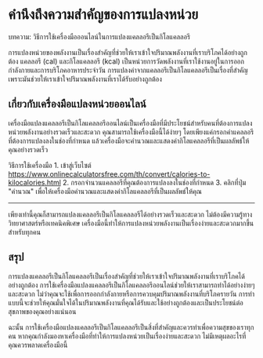 คำนึงถึงความสำคัญของการแปลงหน่วย
================================

บทความ: วิธีการใช้เครื่องมือออนไลน์ในการแปลงแคลลอรีเป็นกิโลแคลลอรี

การแปลงหน่วยของพลังงานเป็นเรื่องสำคัญที่ช่วยให้เราเข้าใจปริมาณพลังงานที่เราบริโภคได้อย่างถูกต้อง แคลลอรี (cal) และกิโลแคลลอรี (kcal) เป็นหน่วยการวัดพลังงานที่เราใช้งานอยู่ในการออกกำลังกายและการบริโภคอาหารประจำวัน การแปลงค่าจากแคลลอรีเป็นกิโลแคลลอรีเป็นเรื่องที่สำคัญเพราะมันช่วยให้เราเข้าใจปริมาณพลังงานที่เราได้รับอย่างถูกต้อง

 เกี่ยวกับเครื่องมือแปลงหน่วยออนไลน์ 
-------------------------------------

เครื่องมือแปลงแคลลอรีเป็นกิโลแคลลอรีออนไลน์เป็นเครื่องมือที่มีประโยชน์สำหรับคนที่ต้องการแปลงหน่วยพลังงานอย่างรวดเร็วและสะดวก คุณสามารถใช้เครื่องมือนี้ได้ง่ายๆ โดยเพียงแค่กรอกค่าแคลลอรีที่ต้องการแปลงลงในช่องที่กำหนด แล้วเครื่องมือจะคำนวณและแสดงค่ากิโลแคลลอรีที่เป็นผลลัพธ์ให้คุณอย่างรวดเร็ว

 วิธีการใช้เครื่องมือ 1. เข้าสู่เว็บไซต์ <https://www.onlinecalculatorsfree.com/th/convert/calories-to-kilocalories.html>
2. กรอกจำนวนแคลลอรีที่คุณต้องการแปลงลงในช่องที่กำหนด
3. คลิกที่ปุ่ม "คำนวณ" เพื่อให้เครื่องมือคำนวณและแสดงค่ากิโลแคลลอรีที่เป็นผลลัพธ์ให้คุณ


------------------------------------------------------------------------------------------------------------------------------------------------------------------------------------------------------------------------------------------------------------------------

เพียงเท่านี้คุณก็สามารถแปลงแคลลอรีเป็นกิโลแคลลอรีได้อย่างรวดเร็วและสะดวก ไม่ต้องมีความรู้ทางวิทยาศาสตร์หรือเทคนิคพิเศษ เครื่องมือนี้ทำให้การแปลงหน่วยพลังงานเป็นเรื่องง่ายและสะดวกมากขึ้นสำหรับทุกคน

 สรุป 
------

การแปลงแคลลอรีเป็นกิโลแคลลอรีเป็นเรื่องสำคัญที่ช่วยให้เราเข้าใจปริมาณพลังงานที่เราบริโภคได้อย่างถูกต้อง การใช้เครื่องมือแปลงแคลลอรีเป็นกิโลแคลลอรีออนไลน์ช่วยให้เราสามารถทำได้อย่างง่ายๆ และสะดวก ไม่ว่าคุณจะใช้เพื่อการออกกำลังกายหรือการควบคุมปริมาณพลังงานที่บริโภครายวัน การทำแบบนี้จะช่วยให้คุณมั่นใจได้ในปริมาณพลังงานที่คุณได้รับและใช้อย่างถูกต้องและเป็นประโยชน์ต่อสุขภาพของคุณอย่างแน่นอน

ฉะนั้น การใช้เครื่องมือแปลงแคลลอรีเป็นกิโลแคลลอรีเป็นสิ่งที่สำคัญและควรทำเพื่อความสุขของเราทุกคน หากคุณกำลังมองหาเครื่องมือที่ทำให้การแปลงหน่วยเป็นเรื่องง่ายและสะดวก ไม่มีเหตุผลอะไรที่คุณควรพลาดเครื่องมือนี้